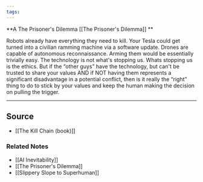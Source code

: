 ```yaml
---
tags:
---
```

**A The Prisoner's Dilemma [[The Prisoner's Dilemma]] **

Robots already have everything they need to kill. Your Tesla could get turned into a civilian ramming machine via a software update. Drones are capable of autonomous reconnaissance. Arming them would be essentially trivially easy. The technology is not what's stopping us. Whats stopping us is the ethics. But if the “other guys” have the technology, but can't be trusted to share your values AND if NOT having them represents a significant disadvantage in a potential conflict, then is it really the “right” thing to do to stick by your values and keep the human making the decision on pulling the trigger.

---

## Source
- [[The Kill Chain (book)]]

### Related Notes
- [[AI Inevitability]] 
- [[The Prisoner's Dilemma]] 
- [[Slippery Slope to Superhuman]]